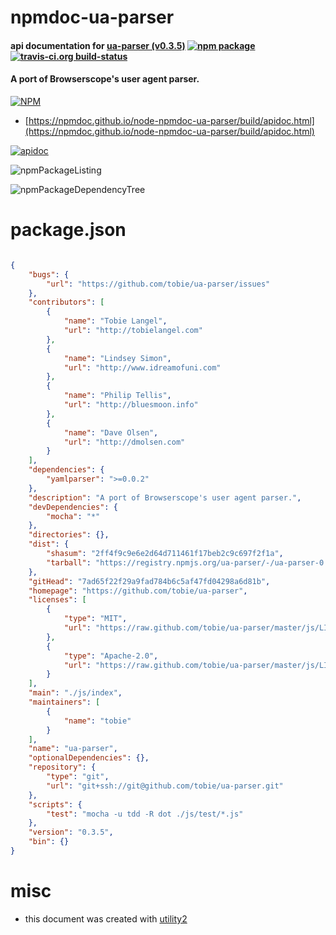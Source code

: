 # npmdoc-ua-parser

#### api documentation for  [ua-parser (v0.3.5)](https://github.com/tobie/ua-parser)  [![npm package](https://img.shields.io/npm/v/npmdoc-ua-parser.svg?style=flat-square)](https://www.npmjs.org/package/npmdoc-ua-parser) [![travis-ci.org build-status](https://api.travis-ci.org/npmdoc/node-npmdoc-ua-parser.svg)](https://travis-ci.org/npmdoc/node-npmdoc-ua-parser)

#### A port of Browserscope's user agent parser.

[![NPM](https://nodei.co/npm/ua-parser.png?downloads=true&downloadRank=true&stars=true)](https://www.npmjs.com/package/ua-parser)

- [https://npmdoc.github.io/node-npmdoc-ua-parser/build/apidoc.html](https://npmdoc.github.io/node-npmdoc-ua-parser/build/apidoc.html)

[![apidoc](https://npmdoc.github.io/node-npmdoc-ua-parser/build/screenCapture.buildCi.browser.%252Ftmp%252Fbuild%252Fapidoc.html.png)](https://npmdoc.github.io/node-npmdoc-ua-parser/build/apidoc.html)

![npmPackageListing](https://npmdoc.github.io/node-npmdoc-ua-parser/build/screenCapture.npmPackageListing.svg)

![npmPackageDependencyTree](https://npmdoc.github.io/node-npmdoc-ua-parser/build/screenCapture.npmPackageDependencyTree.svg)



# package.json

```json

{
    "bugs": {
        "url": "https://github.com/tobie/ua-parser/issues"
    },
    "contributors": [
        {
            "name": "Tobie Langel",
            "url": "http://tobielangel.com"
        },
        {
            "name": "Lindsey Simon",
            "url": "http://www.idreamofuni.com"
        },
        {
            "name": "Philip Tellis",
            "url": "http://bluesmoon.info"
        },
        {
            "name": "Dave Olsen",
            "url": "http://dmolsen.com"
        }
    ],
    "dependencies": {
        "yamlparser": ">=0.0.2"
    },
    "description": "A port of Browserscope's user agent parser.",
    "devDependencies": {
        "mocha": "*"
    },
    "directories": {},
    "dist": {
        "shasum": "2ff4f9c9e6e2d64d711461f17beb2c9c697f2f1a",
        "tarball": "https://registry.npmjs.org/ua-parser/-/ua-parser-0.3.5.tgz"
    },
    "gitHead": "7ad65f22f29a9fad784b6c5af47fd04298a6d81b",
    "homepage": "https://github.com/tobie/ua-parser",
    "licenses": [
        {
            "type": "MIT",
            "url": "https://raw.github.com/tobie/ua-parser/master/js/LICENSE"
        },
        {
            "type": "Apache-2.0",
            "url": "https://raw.github.com/tobie/ua-parser/master/js/LICENSE"
        }
    ],
    "main": "./js/index",
    "maintainers": [
        {
            "name": "tobie"
        }
    ],
    "name": "ua-parser",
    "optionalDependencies": {},
    "repository": {
        "type": "git",
        "url": "git+ssh://git@github.com/tobie/ua-parser.git"
    },
    "scripts": {
        "test": "mocha -u tdd -R dot ./js/test/*.js"
    },
    "version": "0.3.5",
    "bin": {}
}
```



# misc
- this document was created with [utility2](https://github.com/kaizhu256/node-utility2)
